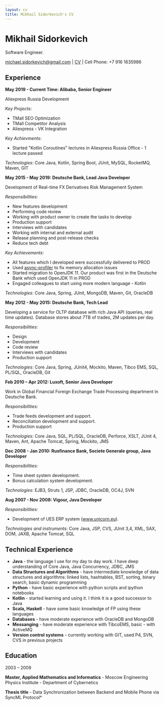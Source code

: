 ```yaml
---
layout: cv
title: Mikhail Sidorkevich's CV
---
```

# Mikhail Sidorkevich
Software Engineer.

<div id="webaddress">
<a href="isaac@applesdofall.org">michael.sidorkevich@gmail.com</a>
| <a href="https://msidorkevich.github.io/cv/">CV</a>
| Cell Phone: +7 916 1635986
</div>


## Experience

**May 2019 - Current Time: Alibaba, Senior Engineer**

Aliexpress Russia Development

*Key Projects*:
- TMall SEO Optimization
- TMall Competitor Analysis
- Aliexpress - VK Integration

*Key Achievments*:
- Started "Kotlin Coroutines" lectures in Aliexpress Russia Office - 1 lecture passed

*Technologies*:
Core Java, Kotlin, Spring Boot, JUnit, MySQL, RocketMQ, Maven, GIT

**May 2015 - May 2019: Deutsche Bank, Lead Java Developer**

Development of Real-time FX Derivatives Risk Management System

*Responsibilities:*
- New features development
- Performing code review
- Working with product owner to create the tasks to develop
- Production support
- Interviews with candidates
- Working with internal and external audit
- Release planning and post-release checks
- Reduce tech debt

*Key Achievements:*
- All features which I developed were successfully delivered to PROD
- Used <a href="https://github.com/jvm-profiling-tools/async-profiler">async-profiler</a> to fix memory allocation issues
- Started migration to OpenJDK 11. Our product was first in the Deutsche Bank which used OpenJDK 11 in PROD
- Engaged colleagues to start using more modern language - Kotlin

*Technologies:*
Core Java, Spring, JUnit, MongoDB, Maven, Git, OracleDB


**May 2012 - May 2015: Deutsche Bank, Tech Lead**

Developing a service for OLTP database with rich Java API (queries, real time updates). Database stores about 7TB of trades, 2M updates per day.

*Responsibilities:*
- Design
- Development
- Code review
- Interviews with candidates
- Production support

*Technologies:*
Core Java, Spring, JUnit4, Mockito, Maven, Tibco EMS, SQL, PL/SQL, OracleDB, Git


**Feb 2010 – Apr 2012: Luxoft, Senior Java Developer**

Work in Global Financial Foreign Exchange Trade Processing department in Deutsche Bank.

*Responsibilities:*
- Trade feeds development and support.
- Reconciliation development and support.
- Production support

*Technologies:*
Core Java, SQL, PL/SQL, OracleDB, Perforce, XSLT, JUnit 4, Maven, Ant, Apache Tomcat, Spring, Mockito, JMS


**Dec 2008 - Jan 2010: Rusfinance Bank, Societe Generale group, Java Developer**

*Responsibilities:*
- Time sheet system development. 
- Bonus calculation system development.

*Technologies:*
EJB3, Struts 1, JSP, JDBC, OracleDB, OC4J, SVN


**Aug 2007 - Nov 2008: Vigour, Java Developer**

*Responsibilities:*
- Development of UES ERP system (www.unicorn.eu).

*Technologies and instruments:*
Core Java, JSP, CVS, JUnit 3,4, XML, SAX, DOM, JAXB, Apache Tomcat, SQL


## Technical Experience

- **Java** - the language I use for my day to day work. I have deep understanding of Core Java, Java Concurrency, JDBC, JMS
- **Data Structures and Algorithms** - have intermediate knowledge of data structures and algorithms: linked lists, hashtables, BST, sorting, binary search, basic dynamic programming
- **Python** - have basic experience with python scripts and ipython notebooks
- **Kotlin** - started learning and using it. I think it is a good successor to Java
- **Scala, Haskell** - have some basic knowledge of FP using these languages
- **Databases** - have moderate experience with OracleDB and MongoDB
- **Messanging** - have moderate experience with TibcoEMS, basic - with ActiveMQ
- **Version control systems** - currently working with GIT, used P4, SVN, CVS in previous projects


## Education

2003 – 2009

**Master, Applied Mathematics and Informatics** - Moscow Engineering Physics Institute - Department of Cybernetics

**Thesis title** - Data Synchronization between Backend and Mobile Phone via SyncML Protocol*
